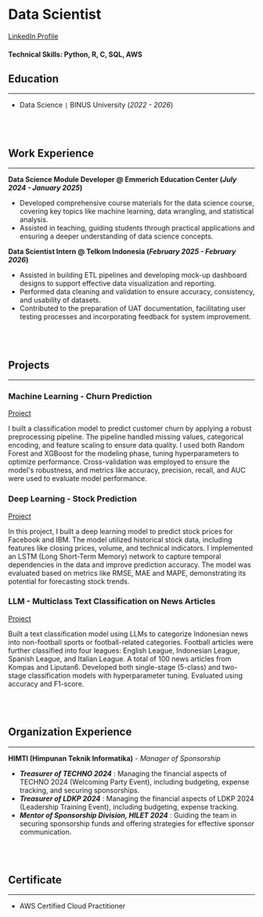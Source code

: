 # Data Scientist

[LinkedIn Profile](http://linkedin.com/in/jessica-berliani)
#### Technical Skills: Python, R, C, SQL, AWS

## Education
---
- Data Science     `|`     BINUS University (_2022 - 2026_)

<br><br>

## Work Experience
---
**Data Science Module Developer @ Emmerich Education Center (_July 2024 - January 2025_)**
- Developed comprehensive course materials for the data science course, covering key topics like machine learning, data wrangling, and statistical analysis.
- Assisted in teaching, guiding students through practical applications and ensuring a deeper understanding of data science concepts.

**Data Scientist Intern @ Telkom Indonesia (_February 2025 - February 2026_)**
- Assisted in building ETL pipelines and developing mock-up dashboard designs to support effective data visualization and reporting.
- Performed data cleaning and validation to ensure accuracy, consistency, and usability of datasets.
- Contributed to the preparation of UAT documentation, facilitating user testing processes and incorporating feedback for system improvement.

<br><br>

## Projects
---
### Machine Learning - Churn Prediction
[Project](https://github.com/jsscb/machine-learning)

I built a classification model to predict customer churn by applying a robust preprocessing pipeline. The pipeline handled missing values, categorical encoding, and feature scaling to ensure data quality. I used both Random Forest and XGBoost for the modeling phase, tuning hyperparameters to optimize performance. Cross-validation was employed to ensure the model's robustness, and metrics like accuracy, precision, recall, and AUC were used to evaluate model performance.


### Deep Learning - Stock Prediction
[Project](https://github.com/jsscb/deep-learning)

In this project, I built a deep learning model to predict stock prices for Facebook and IBM. The model utilized historical stock data, including features like closing prices, volume, and technical indicators. I implemented an LSTM (Long Short-Term Memory) network to capture temporal dependencies in the data and improve prediction accuracy. The model was evaluated based on metrics like RMSE, MAE and MAPE, demonstrating its potential for forecasting stock trends.

### LLM - Multiclass Text Classification on News Articles
[Project](https://github.com/jsscb/LLM-classification)

Built a text classification model using LLMs to categorize Indonesian news into non-football sports or football-related categories. Football articles were further classified into four leagues: English League, Indonesian League, Spanish League, and Italian League. A total of 100 news articles from Kompas and Liputan6. Developed both single-stage (5-class) and two-stage classification models with hyperparameter tuning. Evaluated using accuracy and F1-score.

<br><br>

## Organization Experience
---
**HIMTI (Himpunan Teknik Informatika)** - _Manager of Sponsorship_ 
- **_Treasurer of TECHNO 2024_** :
  Managing the financial aspects of TECHNO 2024 (Welcoming Party Event), including budgeting, expense tracking, and securing sponsorships.
- **_Treasurer of LDKP 2024_** :
  Managing the financial aspects of LDKP 2024 (Leadership Training Event), including budgeting, expense tracking.
- **_Mentor of Sponsorship Division, HILET 2024_** :
  Guiding the team in securing sponsorship funds and offering strategies for effective sponsor communication.

<br><br>

## Certificate
---
- AWS Certified Cloud Practitioner
